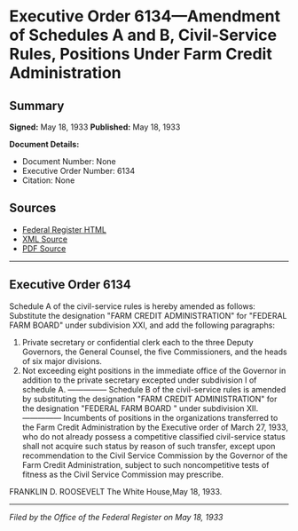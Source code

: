 # Executive Order 6134—Amendment of Schedules A and B, Civil-Service Rules, Positions Under Farm Credit Administration

## Summary

**Signed:** May 18, 1933
**Published:** May 18, 1933

**Document Details:**
- Document Number: None
- Executive Order Number: 6134
- Citation: None

## Sources
- [Federal Register HTML](https://www.presidency.ucsb.edu/documents/executive-order-6134-amendment-schedules-and-b-civil-service-rules-positions-under-farm)
- [XML Source](None)
- [PDF Source](None)

---

## Executive Order 6134

Schedule A of the civil-service rules is hereby amended as follows:
Substitute the designation "FARM CREDIT ADMINISTRATION" for "FEDERAL FARM BOARD" under subdivision XXI, and add the following paragraphs:
1. Private secretary or confidential clerk each to the three Deputy Governors, the General Counsel, the five Commissioners, and the heads of six major divisions.
2. Not exceeding eight positions in the immediate office of the Governor in addition to the private secretary excepted under subdivision I of schedule A.
—————
Schedule B of the civil-service rules is amended by substituting the designation "FARM CREDIT ADMINISTRATION" for the designation "FEDERAL FARM BOARD " under subdivision XII.
—————
Incumbents of positions in the organizations transferred to the Farm Credit Administration by the Executive order of March 27, 1933, who do not already possess a competitive classified civil-service status shall not acquire such status by reason of such transfer, except upon recommendation to the Civil Service Commission by the Governor of the Farm Credit Administration, subject to such noncompetitive tests of fitness as the Civil Service Commission may prescribe.

FRANKLIN D. ROOSEVELT
The White House,May 18, 1933.

---

*Filed by the Office of the Federal Register on May 18, 1933*
